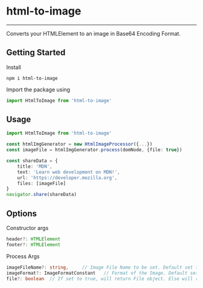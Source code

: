 # html-to-image
- - -
Converts your HTMLElement to an image in Base64 Encoding Format.

## Getting Started
Install
```
npm i html-to-image
```
Import the package using
```typescript
import HtmlToImage from 'html-to-image'
```

## Usage

```typescript
import HtmlToImage from 'html-to-image'

const htmlImgGenerator = new HtmlImageProcessor({...})
const imageFile = htmlImgGenerator.process(domNode, {file: true})

const shareData = {
    title: 'MDN',
    text: 'Learn web development on MDN!',
    url: 'https://developer.mozilla.org',
    files: [imageFile]
}
navigator.share(shareData)

```
## Options
Constructor args
```typescript
header?: HTMLElement
footer?: HTMLElement
```
Process Args
```typescript
imageFileName?: string,     // Image File Name to be set. Default set to 'new'
imageFormat?: ImageFormatConstant   // Format of the Image. Default set to 'JPEG'
file?: boolean  // If set to true, will return File object. Else will return the Image Blob Data.
```
